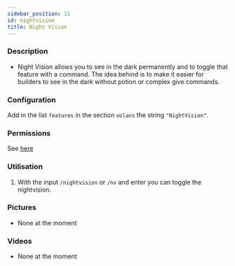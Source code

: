 ```yaml
---
sidebar_position: 11
id: nightvision
title: Night Vision
---
```

### Description
* Night Vision allows you to see in the dark permanently and to toggle that feature with a command. The idea behind is to make it easier for builders to see in the dark without potion or complex give commands.
### Configuration
Add in the list `features` in the section `volans` the string `"NightVision"`.
### Permissions
See [here](/docs/Permissions/#night-vision)
### Utilisation
1. With the input `/nightvision` or `/nv` and enter you can toggle the nightvision.
### Pictures
- None at the moment
### Videos
- None at the moment